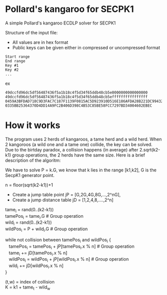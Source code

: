 # Pollard's kangaroo for SECPK1

A simple Pollard's kangaroo ECDLP solver for SECPK1

Structure of the input file:
* All values are in hex format
* Public keys can be given either in compressed or uncompressed format

```
Start range
End range
Key #1
Key #2
...
```

ex

```
49dccfd96dc5df56487436f5a1b18c4f5d34f65ddb48cb5e0000000000000000
49dccfd96dc5df56487436f5a1b18c4f5d34f65ddb48cb5effffffffffffffff
0459A3BFDAD718C9D3FAC7C187F1139F0815AC5D923910D516E186AFDA28B221DC994327554CED887AAE5D211A2407CDD025CFC3779ECB9C9D7F2F1A1DDF3E9FF8
0335BB25364370D4DD14A9FC2B406D398C4B53C85BE58FCC7297BD34004602EBEC
```

# How it works

The program uses 2 herds of kangaroos, a tame herd and a wild herd. When 2 kangoroos (a wild one and a tame one) collide, the key
can be solved. Due to the birtday paradox, a collision happens (in average) after 2.sqrt(k2-k1) group operations, the 2 herds have the same size. Here is a brief description of the algoritm:

We have to solve P = k.G, we know that k lies in the range [k1,k2], G is the SecpK1 generator point.

n = floor(sqrt(k2-k1))+1

* Create a jump table point jP = [G,2G,4G,8G,...,2^nG], 
* Create a jump distance table jD = [1,2,4,8,....,2^n]
 
tame<sub>i</sub> = rand(0..(k2-k1))</br>
tamePos<sub>i</sub> = tame<sub>i</sub>.G  # Group operation</br>
wild<sub>i</sub> = rand(0..(k2-k1))</br>
wildPos<sub>i</sub> = P + wild<sub>i</sub>.G # Group operation</br>
 
while not collision between tamePos<sub>i</sub> and wildPos<sub>i</sub> {</br>
&nbsp;&nbsp; tamePos<sub>i</sub> = tamePos<sub>i</sub> + jP[tamePos<sub>i</sub>.x % n] # Group operation</br>
&nbsp;&nbsp;  tame<sub>i</sub> += jD[tamePos<sub>i</sub>.x % n]</br>
&nbsp;&nbsp;  wildPos<sub>i</sub> = wildPos<sub>i</sub> + jP[wildPos<sub>i</sub>.x % n] # Group operation</br>
&nbsp;&nbsp;  wild<sub>i</sub> += jD[wildPos<sub>i</sub>.x % n]</br>
}</br>

(t,w) = index of collision</br>
K = k1 + tame<sub>t</sub> - wild<sub>w</sub></br>



